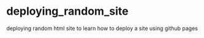 # deploying_random_site
deploying random html site to learn how to deploy a site using github pages
